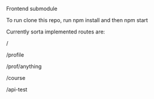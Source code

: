 Frontend submodule

To run clone this repo, run npm install and then npm start

Currently sorta implemented routes are:

/

/profile

/prof/anything

/course

/api-test


